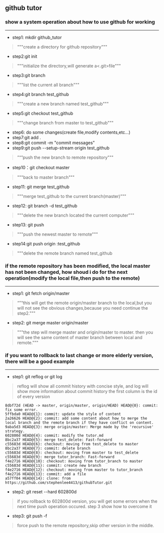 ## github tutor
### show a system operation about how to use github for working
---
- step1: mkdir github_tutor 
> """create a directory for github repository"""
- step2:git init
> """initialize the directory,will generate a<.git>file"""
- step3:git branch  
> """list the current all branch"""
- step4:git branch test_github
> """create a new branch named test_github"""
- step5:git checkout test_github
> """change branch from master to test_github"""
- step6: do some changes(create file,modify contents,etc...)
- step7:git add .
- step8:git commit -m "commit messages"
- step9:git push --setup-stream  origin test_github
> ”“”push the new branch to remote repository"""
- step10：git checkout master
> """back to master branch"""
- step11:  git merge test_github
> """merge test_github to the current branch(master)"""
- step12: git branch -d test_github
> """delete the new branch located the current computer"""
- step13: git push
> """push the newest master to remote"""
- step14:git push origin :test_github
> """delete the remote branch named test_github


### if the remote repository has been modified, the local master has not been changed, how shoud i do for the next operation(modify the local file,then push to the remote)
---
- step1: git fetch origin/master 
> “”“this will get the remote origin/master branch to the local,but you will not see the obvious changes,because you need continue the step2."""
- step2: git merge master origin/master
> """the step will merge master and origin/master to master. then you will see the same content of master branch between local and remote."""

### if you want to rollback to last change or more elderly version, there will be a good example
---
- step1: git reflog  or  git log
> reflog will show all commit history with concise style, and log will show more information about commit history
> the first column is the id of every version
```git
8dbf72d (HEAD -> master, origin/master, origin/HEAD) HEAD@{0}: commit: fix some error.
5ffbda0 HEAD@{1}: commit: update the style of content
2a26626 HEAD@{2}: commit: add some content about how to merge the local branch and the remote branch if they have conflict on content.
9aba5d3 HEAD@{3}: merge origin/master: Merge made by the 'recursive' strategy.
602800d HEAD@{4}: commit: modify the tutor.md
8bc2a37 HEAD@{5}: merge test_delete: Fast-forward
c55683d HEAD@{6}: checkout: moving from test_delete to master
8bc2a37 HEAD@{7}: commit: delete branch
c55683d HEAD@{8}: checkout: moving from master to test_delete
c55683d HEAD@{9}: merge tutor_branch: Fast-forward
f4e2716 HEAD@{10}: checkout: moving from tutor_branch to master
c55683d HEAD@{11}: commit: create new branch
f4e2716 HEAD@{12}: checkout: moving from master to tutor_branch
f4e2716 HEAD@{13}: commit: add a file
a57ff04 HEAD@{14}: clone: from https://github.com/stephenlee4413/githubTutor.git
```
- step2: git reset --hard 602800d
> if you rollback to 602800d version, you will get some errors when the next time push operation occured. step 3 show how to overcome it
- step3: git push -f
> force push to the remote repository,skip other version in the middle.
